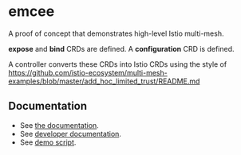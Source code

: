# emcee

A proof of concept that demonstrates high-level Istio multi-mesh.

**expose** and **bind** CRDs are defined.  A **configuration** CRD is defined.

A controller converts these CRDs into Istio CRDs using the style of
<https://github.com/istio-ecosystem/multi-mesh-examples/blob/master/add_hoc_limited_trust/README.md>

## Documentation

- See [the documentation](docs/README.md).
- See [developer documentation](docs/dev/README.md).
- See [demo script](docs/demo/README.md).
